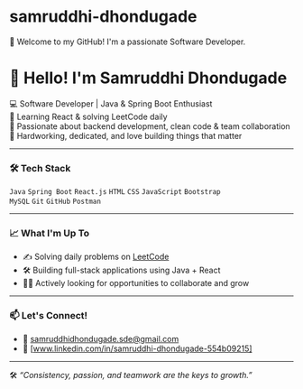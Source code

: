 # samruddhi-dhondugade
🌟 Welcome to my GitHub! I'm a passionate Software Developer.

# 👋 Hello! I'm Samruddhi Dhondugade

💻 Software Developer | Java & Spring Boot Enthusiast  
🚀 Learning React & solving LeetCode daily  
🌱 Passionate about backend development, clean code & team collaboration  
🤝 Hardworking, dedicated, and love building things that matter

---

### 🛠️ Tech Stack
`Java` `Spring Boot` `React.js` `HTML` `CSS` `JavaScript` `Bootstrap`  
`MySQL` `Git` `GitHub` `Postman`

---

### 📈 What I'm Up To
- ✍️ Solving daily problems on [LeetCode](https://leetcode.com/)
- 🛠️ Building full-stack applications using Java + React
- 👯‍♀️ Actively looking for opportunities to collaborate and grow

---

### 📫 Let's Connect!
- 📧 samruddhidhondugade.sde@gmail.com
- 💼 [www.linkedin.com/in/samruddhi-dhondugade-554b09215]

---

🛠️ _“Consistency, passion, and teamwork are the keys to growth.”_
